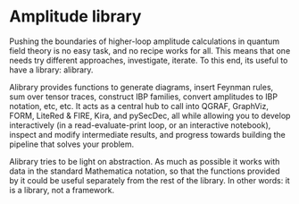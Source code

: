 # Amplitude library

Pushing the boundaries of higher-loop amplitude calculations
in quantum field theory is no easy task, and no recipe works for
all. This means that one needs try different approaches, investigate,
iterate. To this end, its useful to have a library: alibrary.

Alibrary provides functions to generate diagrams, insert Feynman
rules, sum over tensor traces, construct IBP families, convert
amplitudes to IBP notation, etc, etc. It acts as a central
hub to call into QGRAF, GraphViz, FORM, LiteRed & FIRE, Kira,
and pySecDec, all while allowing you to develop interactively
(in a read-evaluate-print loop, or an interactive notebook),
inspect and modify intermediate results, and progress towards
building the pipeline that solves your problem.

Alibrary tries to be light on abstraction. As much as possible
it works with data in the standard Mathematica notation, so that
the functions provided by it could be useful separately from the
rest of the library. In other words: it is a library, not a framework.
